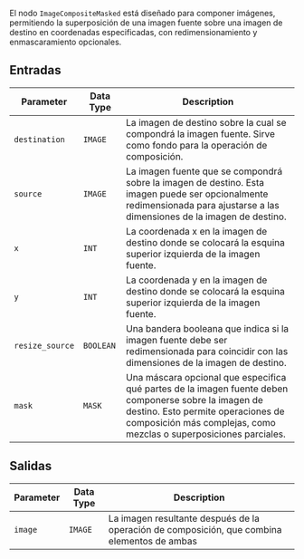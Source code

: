 El nodo `ImageCompositeMasked` está diseñado para componer imágenes, permitiendo la superposición de una imagen fuente sobre una imagen de destino en coordenadas especificadas, con redimensionamiento y enmascaramiento opcionales.

## Entradas

| Parameter | Data Type | Description |
|-----------|-------------|-------------|
| `destination` | `IMAGE` | La imagen de destino sobre la cual se compondrá la imagen fuente. Sirve como fondo para la operación de composición. |
| `source` | `IMAGE` | La imagen fuente que se compondrá sobre la imagen de destino. Esta imagen puede ser opcionalmente redimensionada para ajustarse a las dimensiones de la imagen de destino. |
| `x` | `INT` | La coordenada x en la imagen de destino donde se colocará la esquina superior izquierda de la imagen fuente. |
| `y` | `INT` | La coordenada y en la imagen de destino donde se colocará la esquina superior izquierda de la imagen fuente. |
| `resize_source` | `BOOLEAN` | Una bandera booleana que indica si la imagen fuente debe ser redimensionada para coincidir con las dimensiones de la imagen de destino. |
| `mask` | `MASK` | Una máscara opcional que especifica qué partes de la imagen fuente deben componerse sobre la imagen de destino. Esto permite operaciones de composición más complejas, como mezclas o superposiciones parciales. |

## Salidas

| Parameter | Data Type | Description |
|-----------|-------------|-------------|
| `image` | `IMAGE` | La imagen resultante después de la operación de composición, que combina elementos de ambas

